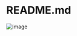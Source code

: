 # README.md
![image](https://github.com/user-attachments/assets/71db5683-4593-4a09-be29-188f0537736c)

